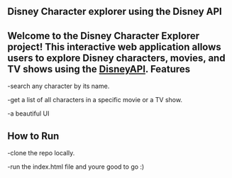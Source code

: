 ## Disney Character explorer using the Disney API

Welcome to the Disney Character Explorer project! This interactive web application allows users to explore Disney characters, movies, and TV shows using the [DisneyAPI](https://disneyapi.dev/).
Features
-
-search any character by its name.

-get a list of all characters in a specific movie or a TV show.

-a beautiful UI


How to Run
-
-clone the repo locally.

-run the index.html file and youre good to go :)


